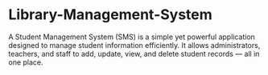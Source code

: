 # Library-Management-System
A Student Management System (SMS) is a simple yet powerful application designed to manage student information efficiently. It allows administrators, teachers, and staff to add, update, view, and delete student records — all in one place.
